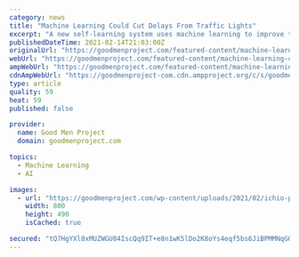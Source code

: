 ```yaml
---
category: news
title: "Machine Learning Could Cut Delays From Traffic Lights"
excerpt: "A new self-learning system uses machine learning to improve the coordination of vehicles passing through intersections."
publishedDateTime: 2021-02-14T21:03:00Z
originalUrl: "https://goodmenproject.com/featured-content/machine-learning-could-cut-delays-from-traffic-lights/"
webUrl: "https://goodmenproject.com/featured-content/machine-learning-could-cut-delays-from-traffic-lights/"
ampWebUrl: "https://goodmenproject.com/featured-content/machine-learning-could-cut-delays-from-traffic-lights/amp/"
cdnAmpWebUrl: "https://goodmenproject-com.cdn.ampproject.org/c/s/goodmenproject.com/featured-content/machine-learning-could-cut-delays-from-traffic-lights/amp/"
type: article
quality: 59
heat: 59
published: false

provider:
  name: Good Men Project
  domain: goodmenproject.com

topics:
  - Machine Learning
  - AI

images:
  - url: "https://goodmenproject.com/wp-content/uploads/2021/02/ichio-p1mgGVIeCoc-unsplash1.jpg"
    width: 800
    height: 490
    isCached: true

secured: "tQ7HgYXl0xMUZWGU84IscQq9IT+e8n1wK5lDo2K8oYs4eqf5bs6JiBPMMNqGODOQpqcY7vp2bP1+jgfqtbpJTUECSqd8AFOuluUp+BEMYwRtHRuVxgXllqWpMs0lpwvWevatcF0I5CxFjPbRyV3LhGlZs65ItPPN9cLyhQq6DHLIEJ/6zNbOuFVimEYytdXRcSXIelgDx+f2dznRWXyrkl0K5o3qTLG5LWs+ReVkDY6BRy46h8uxKTNyfyI28bzx6hmGIvmOUi+SJfeNpX6XJajrd+C/yXsEKnfy1+R1CxCmRhLV4DISNlPlV/6IqaaTtzrlHaUuBM3DhoYopAztRUZj9LJh+oaIMAiOLMXnico=;f/40KZjr6liaO4Pke9fw8g=="
---
```



